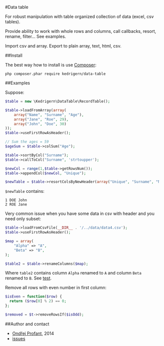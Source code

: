 #Data table

For robust manipulation with table organized collection of data (excel, csv tables).

Provide ability to work with whole rows and columns, call callbacks, resort, rename, filter... See examples.

Import csv and array. Export to plain array, text, html, csv.

##Install

The best way how to install is use [Composer](https://getcomposer.org/):
```
php composer.phar require kedrigern/data-table
```

##Examples

Suppose:
```php
$table = new \Kedrigern\DataTable\RecordTable();
```

```php
$table->loadFromArray(array(
	array("Name", "Surname", "Age"),
	array("Jane", "Roe", 29),
	array("John", "Doe", 30)
));
$table->useFirstRowAsHeader();

// Sum the ages = 59
$ageSum = $table->colSum("Age");

$table->sortByCol("Surname");
$table->callToCol("Surname", 'strtoupper');

$newCol = range(1,$table->getRowsNum());
$table->appendCol($newCol, "Unique");

$newTable = $table->resortColsByNewHeader(array("Unique", "Surname", "Name"));
```

`$newTable` contains:
```
1 DOE John
2 ROE Jane
```

Very common issue when you have some data in csv with header and you need only subset:
```php
$table->loadFromCsvFile(__DIR__ . '/../data/data4.csv');
$table->useFirstRowAsHeader();

$map = array(
	"Alpha" => "A",
	"Beta" => "B",
);

$table2 = $table->renameColumns($map);
```

Where `table2` contains column `Alpha` renamed to `A` and column `Beta` renamed to `B`. See [test](test/examples/readme2.phpt).

Remove all rows with even number in first column:
```php
$isEven = function($row) {
  return ($row[0] % 2) == 0;
};

$removed = $t->removeRowsIf($isOdd);
```

##Author and contact
 * [Ondřej Profant](https://github.com/Kedrigern), 2014
 * [issues](https://github.com/Kedrigern/data-table/issues)


